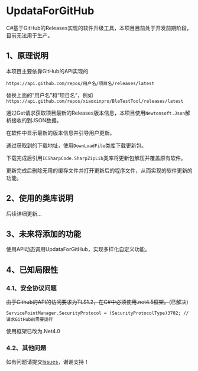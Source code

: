 # UpdataForGitHub

C#基于GitHub的Releases实现的软件升级工具，本项目目前处于开发前期阶段，目前无法用于生产。

## 1、原理说明

本项目主要依靠GitHub的API实现的

```
https://api.github.com/repos/用户名/项目名/releases/latest
```

替换上面的“用户名”和“项目名”，例如`https://api.github.com/repos/xiaoxinpro/BleTestTool/releases/latest`

通过Get请求获取项目最新的Releases版本信息，本项目使用`Newtonsoft.Json`解析接收的到JSON数据。

在软件中显示最新的版本信息并引导用户更新。

通过获取到的下载地址，使用`DownLoadFile`类库下载更新包。

下载完成后引用`ICSharpCode.SharpZipLib`类库将更新包解压并覆盖原有软件。

更新完成后删除无用的缓存文件并打开更新后的程序文件，从而实现的软件更新的功能。

## 2、使用的类库说明

后续详细更新...


## 3、未来将添加的功能

使用API动态调用UpdataForGitHub，实现多样化自定义功能。

## 4、已知局限性

### 4.1、安全协议问题

~~由于Github的API的访问要求为TLS1.2，在C#中必须使用.net4.5框架。~~(已解决)

```
ServicePointManager.SecurityProtocol = (SecurityProtocolType)3702; // 请求GitHub前需要运行
```

使用框架已改为.Net4.0

### 4.2、其他问题

如有问题请提交[Issues](https://github.com/xiaoxinpro/UpdataForGitHub/issues)，谢谢支持！

